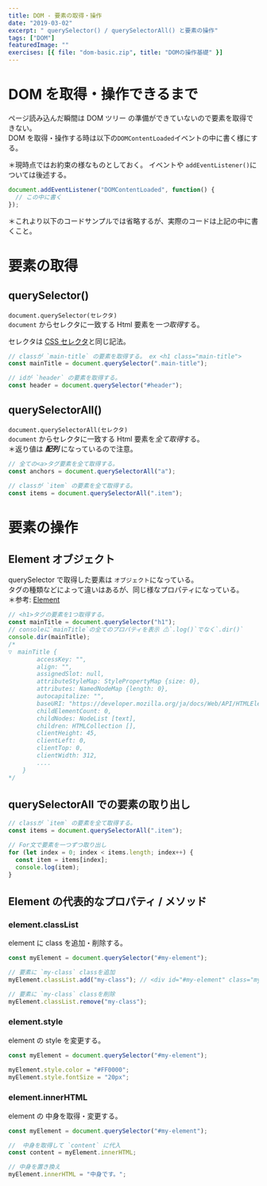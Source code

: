 ```yaml
---
title: DOM - 要素の取得・操作
date: "2019-03-02"
excerpt: " querySelector() / querySelectorAll() と要素の操作"
tags: ["DOM"]
featuredImage: ""
exercises: [{ file: "dom-basic.zip", title: "DOMの操作基礎" }]
---
```


# DOM を取得・操作できるまで

ページ読み込んだ瞬間は DOM ツリー の準備ができていないので要素を取得できない。  
DOM を取得・操作する時は以下の`DOMContentLoaded`イベントの中に書く様にする。

＊現時点ではお約束の様なものとしておく。 イベントや `addEventListener()`については後述する。

```js
document.addEventListener("DOMContentLoaded", function() {
  // この中に書く
});
```

＊これより以下のコードサンプルでは省略するが、実際のコードは上記の中に書くこと。

# 要素の取得

## querySelector()

`document.querySelector(セレクタ)`  
`document` からセレクタに一致する Html 要素を*一つ取得*する。

セレクタは [CSS セレクタ](https://web-d.netlify.com/css-selector/)と同じ記法。

```js
// classが `main-title` の要素を取得する。 ex <h1 class="main-title">
const mainTitle = document.querySelector(".main-title");

// idが `header` の要素を取得する。
const header = document.querySelector("#header");
```

## querySelectorAll()

`document.querySelectorAll(セレクタ)`  
`document` からセレクタに一致する Html 要素を*全て取得*する。  
＊返り値は **_配列_** になっているので注意。

```js
// 全ての<a>タグ要素を全て取得する。
const anchors = document.querySelectorAll("a");

// classが `item` の要素を全て取得する。
const items = document.querySelectorAll(".item");
```

# 要素の操作

## Element オブジェクト

querySelector で取得した要素は `オブジェクト`になっている。  
タグの種類などによって違いはあるが、同じ様なプロパティになっている。  
＊参考: [Element](https://developer.mozilla.org/ja/docs/Web/API/Element)

```js
// <h1>タグの要素を1つ取得する。
const mainTitle = document.querySelector("h1");
// consoleに`mainTitle`の全てのプロパティを表示 ⚠`.log()`でなく`.dir()`
console.dir(mainTitle);
/* 
▽　mainTitle {
        accessKey: "",
        align: "",
        assignedSlot: null,
        attributeStyleMap: StylePropertyMap {size: 0},
        attributes: NamedNodeMap {length: 0},
        autocapitalize: "",
        baseURI: "https://developer.mozilla.org/ja/docs/Web/API/HTMLElement",
        childElementCount: 0,
        childNodes: NodeList [text],
        children: HTMLCollection [],
        clientHeight: 45,
        clientLeft: 0,
        clientTop: 0,
        clientWidth: 312,
        ....
    }
*/
```

## querySelectorAll での要素の取り出し

```js
// classが `item` の要素を全て取得する。
const items = document.querySelectorAll(".item");

// For文で要素を一つずつ取り出し
for (let index = 0; index < items.length; index++) {
  const item = items[index];
  console.log(item);
}
```

## Element の代表的なプロパティ / メソッド

### element.classList

element に class を追加・削除する。

```js
const myElement = document.querySelector("#my-element");

// 要素に `my-class` classを追加
myElement.classList.add("my-class"); // <div id="#my-element" class="my-class">要素</div>

// 要素に `my-class` classを削除
myElement.classList.remove("my-class");
```

### element.style

element の style を変更する。

```js
const myElement = document.querySelector("#my-element");

myElement.style.color = "#FF0000";
myElement.style.fontSize = "20px";
```

### element.innerHTML

element の 中身を取得・変更する。

```js
const myElement = document.querySelector("#my-element");

//  中身を取得して `content` に代入
const content = myElement.innerHTML;

// 中身を置き換え
myElement.innerHTML = "中身です。";
```
